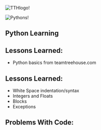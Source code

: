 ![TTHlogo!](https://5f1b853531d18152f604-ee4309621dbb9977cee37847af91896a.ssl.cf3.rackcdn.com/uploads/institute/logo/12343/big_team-treehouse.png)

![Pythons!](http://www.iconarchive.com/download/i73027/cornmanthe3rd/plex/Other-python.ico)

Python Learning
--

Lessons Learned:
--
- Python basics from teamtreehouse.com

Lessons Learned:
--
* White Space indentation/syntax
* Integers and Floats
* Blocks
* Exceptions

Problems With Code:
--

